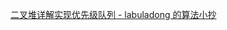 [二叉堆详解实现优先级队列 - labuladong 的算法小抄](https://labuladong.gitbook.io/algo/mu-lu-ye-1/mu-lu-ye-3/er-cha-dui-xiang-jie-shi-xian-you-xian-ji-dui-lie#er-you-xian-ji-dui-lie-gai-lan)
